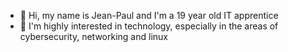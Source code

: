  - 👋 Hi, my name is Jean-Paul and I'm a 19 year old IT apprentice
 - 👀 I'm highly interested in technology, especially in the areas of cybersecurity, networking and linux
